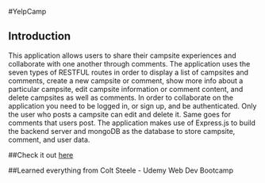 #YelpCamp

## Introduction

This application allows users to share their campsite experiences and collaborate with one another through comments. The application uses the seven types of RESTFUL routes in order to display a list of campsites and comments, create a new campsite or comment, show more info about a particular campsite, edit campsite information or comment content, and delete campsites as well as comments. In order to collaborate on the application you need to be logged in, or sign up, and be authenticated. Only the user who posts a campsite can edit and delete it. Same goes for comments that users post. The application makes use of Express.js to build the backend server and mongoDB as the database to store campsite, comment, and user data. 

##Check it out [here](https://radiant-woodland-10538.herokuapp.com/)

##Learned everything from Colt Steele - Udemy Web Dev Bootcamp

